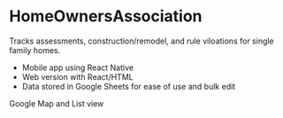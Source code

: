 HomeOwnersAssociation
=====================

Tracks assessments, construction/remodel, and rule viloations for single family homes.
* Mobile app using React Native
* Web version with React/HTML
* Data stored in Google Sheets for ease of use and bulk edit

Google Map and List view
